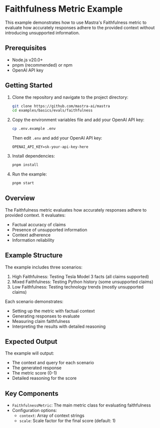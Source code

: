 # Faithfulness Metric Example

This example demonstrates how to use Mastra's Faithfulness metric to evaluate how accurately responses adhere to the provided context without introducing unsupported information.

## Prerequisites

- Node.js v20.0+
- pnpm (recommended) or npm
- OpenAI API key

## Getting Started

1. Clone the repository and navigate to the project directory:

   ```bash
   git clone https://github.com/mastra-ai/mastra
   cd examples/basics/evals/faithfulness
   ```

2. Copy the environment variables file and add your OpenAI API key:

   ```bash
   cp .env.example .env
   ```

   Then edit `.env` and add your OpenAI API key:

   ```env
   OPENAI_API_KEY=sk-your-api-key-here
   ```

3. Install dependencies:

   ```bash
   pnpm install
   ```

4. Run the example:

   ```bash
   pnpm start
   ```

## Overview

The Faithfulness metric evaluates how accurately responses adhere to provided context. It evaluates:

- Factual accuracy of claims
- Presence of unsupported information
- Context adherence
- Information reliability

## Example Structure

The example includes three scenarios:

1. High Faithfulness: Testing Tesla Model 3 facts (all claims supported)
2. Mixed Faithfulness: Testing Python history (some unsupported claims)
3. Low Faithfulness: Testing technology trends (mostly unsupported claims)

Each scenario demonstrates:

- Setting up the metric with factual context
- Generating responses to evaluate
- Measuring claim faithfulness
- Interpreting the results with detailed reasoning

## Expected Output

The example will output:

- The context and query for each scenario
- The generated response
- The metric score (0-1)
- Detailed reasoning for the score

## Key Components

- `FaithfulnessMetric`: The main metric class for evaluating faithfulness
- Configuration options:
  - `context`: Array of context strings
  - `scale`: Scale factor for the final score (default: 1)
